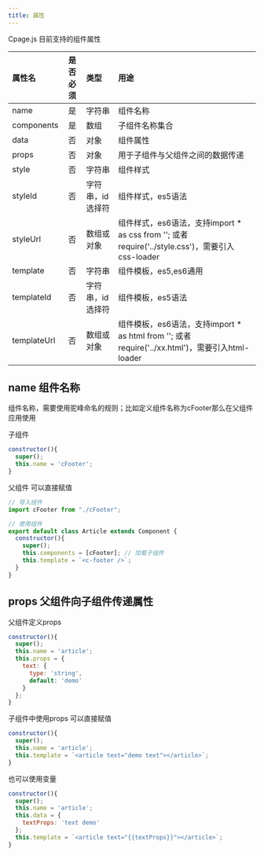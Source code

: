 ```yaml
---
title: 属性
---
```

Cpage.js 目前支持的组件属性

| 属性名 | 是否必须 | 类型 | 用途 |
| :------ | :------: | :------ | :------ |
| name | 是 | 字符串 | 组件名称 |
| components | 是 | 数组 | 子组件名称集合 |
| data | 否 | 对象 | 组件属性 |
| props | 否 | 对象 | 用于子组件与父组件之间的数据传递 |
| style | 否 | 字符串 | 组件样式 |
| styleId | 否 | 字符串，id选择符 | 组件样式，es5语法 |
| styleUrl | 否 | 数组或对象 | 组件样式，es6语法，支持import * as css from ''; 或者require('../style.css')，需要引入css-loader |
| template | 否 | 字符串 | 组件模板，es5,es6通用 |
| templateId | 否 | 字符串，id选择符 | 组件模板，es5语法 |
| templateUrl | 否 | 数组或对象 | 组件模板，es6语法，支持import * as html from ''; 或者require('../xx.html')，需要引入html-loader | 

## name 组件名称
组件名称，需要使用驼峰命名的规则；比如定义组件名称为cFooter那么在父组件应用使用<c-footer />

子组件
```js
constructor(){
  super();
  this.name = 'cFooter';
}
```

父组件
可以直接赋值
```js
// 导入组件
import cFooter from "./cFooter";

// 使用组件
export default class Article extends Component {
  constructor(){
    super();
    this.components = [cFooter]; // 加载子组件
    this.template = `<c-footer />`;
  }
}
```

## props 父组件向子组件传递属性
父组件定义props
```js
constructor(){
  super();
  this.name = 'article';
  this.props = {
    text: {
      type: 'string',
      default: 'demo'
    }
  };
}
```

子组件中使用props
可以直接赋值
```js
constructor(){
  super();
  this.name = 'article';
  this.template = `<article text="demo text"></article>`;
}
```

也可以使用变量
```js
constructor(){
  super();
  this.name = 'article';
  this.data = {
    textProps: 'text demo'
  };
  this.template = `<article text="{{textProps}}"></article>`;
}
```